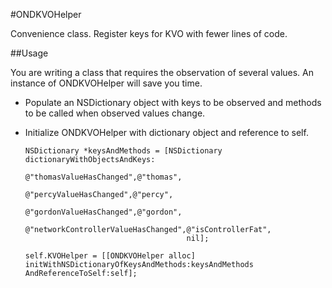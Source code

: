 #ONDKVOHelper


Convenience class. Register keys for KVO with fewer lines of code.

##Usage

You are writing a class that requires the observation of several values. An instance of ONDKVOHelper will save you time.

* Populate an NSDictionary object with keys to be observed and methods to be called when observed values change.
* Initialize ONDKVOHelper with dictionary object and reference to self.
	
	```
	NSDictionary *keysAndMethods = [NSDictionary dictionaryWithObjectsAndKeys:
	                                	@"thomasValueHasChanged",@"thomas",
	                                	@"percyValueHasChanged",@"percy",
	                                	@"gordonValueHasChanged",@"gordon",
	                                	@"networkControllerValueHasChanged",@"isControllerFat",
	                                	nil];
	```
	```
	self.KVOHelper = [[ONDKVOHelper alloc] initWithNSDictionaryOfKeysAndMethods:keysAndMethods AndReferenceToSelf:self];
	```

